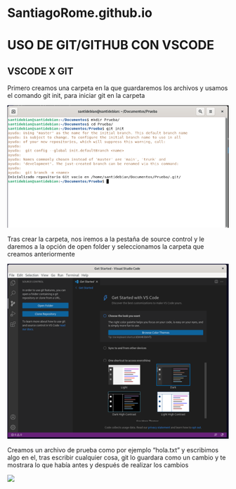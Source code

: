 # SantiagoRome.github.io
<h1>USO DE GIT/GITHUB CON VSCODE</h1>
<h2>VSCODE X GIT</h2>
<p>Primero creamos una carpeta en la que guardaremos los archivos y usamos el comando git init, para
    iniciar git en la carpeta</p>

<img src="/img/crearCarpeta.png">
</br>

<p>Tras crear la carpeta, nos iremos a la pestaña de source control y le daremos a la opción de open
    folder y seleccionamos la carpeta que creamos anteriormente</p>

<img src="/img/vscodeSinGitHub.png">
</br>

<p>
    Creamos un archivo de prueba como por ejemplo “hola.txt” y escribimos algo en el, tras escribir
cualquier cosa, git lo guardara como un cambio y te mostrara lo que había antes y después de
realizar los cambios
</p>

<img src="/img/commigGit.png">
